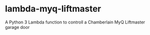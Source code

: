 # lambda-myq-liftmaster
A Python 3 Lambda function to controll a Chamberlain MyQ Liftmaster garage door
